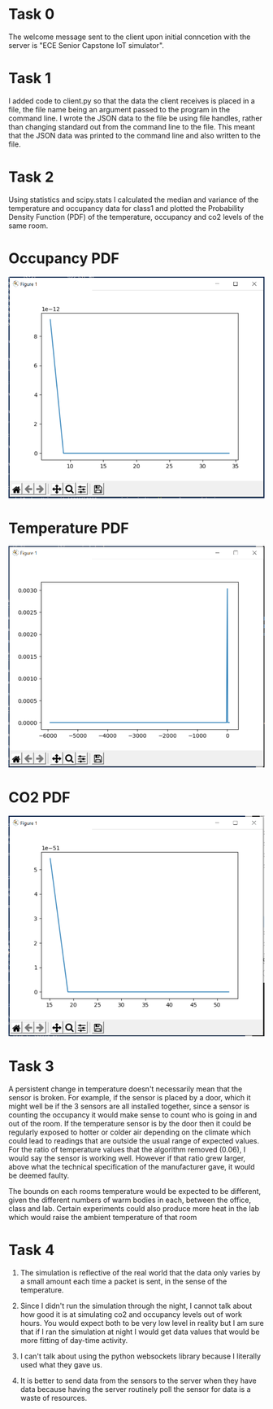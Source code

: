 # Task 0

The welcome message sent to the client upon initial conncetion with the server is "ECE Senior Capstone IoT simulator".

# Task 1

I added code to client.py so that the data the client receives is placed in a file, the file name being an argument passed to the program in the command line. I wrote the JSON data to the file be using file handles, rather than changing standard out from the command line to the file. This meant that the JSON data was printed to the command line and also written to the file.

# Task 2

Using statistics and scipy.stats I calculated the median and variance of the temperature and occupancy data for class1 and plotted the Probability Density Function (PDF) of the temperature, occupancy and co2 levels of the same room. 

# Occupancy PDF
![image info](./media/occuPDF.PNG)

# Temperature PDF
![image info](./media/tempPDF.PNG)

# CO2 PDF
![image info](./media/co2PDF.PNG)

# Task 3

A persistent change in temperature doesn't necessarily mean that the sensor is broken. For example, if the sensor is placed by a door, which it might well be if the 3 sensors are all installed together, since a sensor is counting the occupancy it would make sense to count who is going in and out of the room. If the temperature sensor is by the door then it could be regularly exposed to hotter or colder air depending on the climate which could lead to readings that are outside the usual range of expected values. For the ratio of temperature values that the algorithm removed (0.06), I would say the sensor is working well. However if that ratio grew larger, above what the technical specification of the manufacturer gave, it would be deemed faulty. 

The bounds on each rooms temperature would be expected to be different, given the different numbers of warm bodies in each, between the office, class and lab. Certain experiments could also produce more heat in the lab which would raise the ambient temperature of that room

# Task 4

1) The simulation is reflective of the real world that the data only varies by a small amount each time a packet is sent, in the sense of the temperature. 

2) Since I didn't run the simulation through the night, I cannot talk about how good it is at simulating co2 and occupancy levels out of work hours. You would expect both to be very low level in reality but I am sure that if I ran the simulation at night I would get data values that would be more fitting of day-time activity.

3) I can't talk about using the python websockets library because I literally used what they gave us.

4) It is better to send data from the sensors to the server when they have data because having the server routinely poll the sensor for data is a waste of resources.



